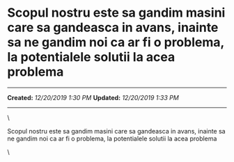 Scopul nostru este sa gandim masini care sa gandeasca in avans, inainte sa ne gandim noi ca ar fi o problema, la potentialele solutii la acea problema
======================================================================================================================================================

  -------------- ----------------------
  **Created:**   *12/20/2019 1:30 PM*
  **Updated:**   *12/20/2019 1:33 PM*
  -------------- ----------------------

\

Scopul nostru este sa gandim masini care sa gandeasca in avans, inainte
sa ne gandim noi ca ar fi o problema, la potentialele solutii la acea
problema

\

 
